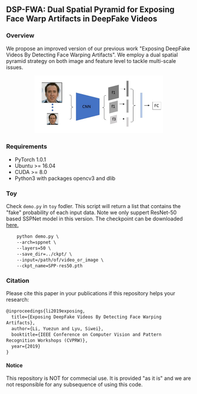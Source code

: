 
## DSP-FWA: Dual Spatial Pyramid for Exposing Face Warp Artifacts in DeepFake Videos 


### Overview
We propose an improved version of our previous work 
"Exposing DeepFake Videos By Detecting Face Warping Artifacts". We employ a dual spatial pyramid strategy on both
image and feature level to tackle multi-scale issues.

<p align="center">
  <img src="src/overview.jpg" alt="eval" width="350"/>
</p>

### Requirements
- PyTorch 1.0.1
- Ubuntu >= 16.04
- CUDA >= 8.0
- Python3 with packages opencv3 and dlib

### Toy
Check `demo.py` in `toy` fodler. This script will return a list that contains the "fake" probability of each input data. 
Note we only suppert ResNet-50 based SSPNet model in this version. The checkpoint can be downloaded
 [here.](https://drive.google.com/open?id=13wbA5kHRGODBDdiJ2gPeB1XK4KiCh-Im)

```commandline
    python demo.py \
    --arch=sppnet \
    --layers=50 \
    --save_dir=../ckpt/ \
    --input=/path/of/video_or_image \
    --ckpt_name=SPP-res50.pth
```

    
### Citation

Please cite this paper in your publications if this repository helps your research:

    @inproceedings{li2019exposing,
      title={Exposing DeepFake Videos By Detecting Face Warping Artifacts},
      author={Li, Yuezun and Lyu, Siwei},
      booktitle={IEEE Conference on Computer Vision and Pattern Recognition Workshops (CVPRW)},
      year={2019}
    }
    
#### Notice
This repository is NOT for commecial use. It is provided "as it is" and we are not responsible for any subsequence of using this code.




